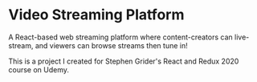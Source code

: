 # Video Streaming Platform

A React-based web streaming platform where content-creators can live-stream, and viewers can browse streams then tune in! 

This is a project I created for Stephen Grider's React and Redux 2020 course on Udemy.
